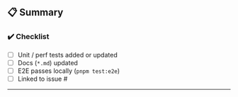 ## 📋 Summary
<!-- What & why? Link spec section. -->

### ✔️ Checklist
- [ ] Unit / perf tests added or updated
- [ ] Docs (`*.md`) updated
- [ ] E2E passes locally (`pnpm test:e2e`)
- [ ] Linked to issue #

---
